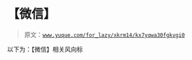 # 【微信】

> 原文：[`www.yuque.com/for_lazy/xkrm14/kx7yqwa30fgkvgi0`](https://www.yuque.com/for_lazy/xkrm14/kx7yqwa30fgkvgi0)

以下为：【微信】相关风向标





